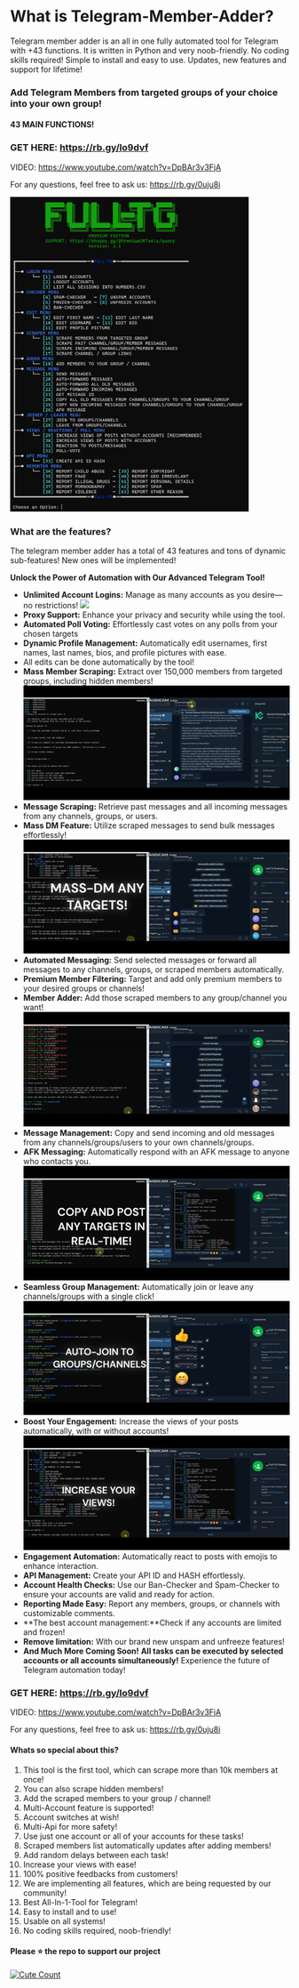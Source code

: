 # What is Telegram-Member-Adder?
Telegram member adder is an all in one fully automated tool for Telegram with +43 functions. It is written in Python and very noob-friendly. No coding skills required! Simple to install and easy to use. Updates, new features and support for lifetime!
### Add Telegram Members from targeted groups of your choice into your own group!
#### 43 MAIN FUNCTIONS!

### GET HERE: https://rb.gy/lo9dvf

VIDEO: https://www.youtube.com/watch?v=DpBAr3v3FjA

For any questions, feel free to ask us: https://rb.gy/0uju8i

<img src='menu.png' width='430'>

### What are the features?
The telegram member adder has a total of 43 features and tons of dynamic sub-features! New ones will be implemented!

 **Unlock the Power of Automation with Our Advanced Telegram Tool!**
- **Unlimited Account Logins:** Manage as many accounts as you desire—no restrictions!
![](https://github.com/SmPremium/Telegram-Members-Adder-Marketing-Tool-Scraper-Forwarder-Many-More-Features/blob/main/login.gif)
- **Proxy Support:** Enhance your privacy and security while using the tool.
- **Automated Poll Voting:** Effortlessly cast votes on any polls from your chosen targets
- **Dynamic Profile Management:** Automatically edit usernames, first names, last names, bios, and profile pictures with ease.
- All edits can be done automatically by the tool!
- **Mass Member Scraping:** Extract over 150,000 members from targeted groups, including hidden members!
![](https://github.com/SmPremium/Telegram-Members-Adder-Marketing-Tool-Scraper-Forwarder-Many-More-Features/blob/main/scrape_members.gif)
- **Message Scraping:** Retrieve past messages and all incoming messages from any channels, groups, or users.
- **Mass DM Feature:** Utilize scraped messages to send bulk messages effortlessly!
![](https://github.com/SmPremium/Telegram-Members-Adder-Marketing-Tool-Scraper-Forwarder-Many-More-Features/blob/main/mass-dm.gif)
- **Automated Messaging:** Send selected messages or forward all messages to any channels, groups, or scraped members automatically.
- **Premium Member Filtering:** Target and add only premium members to your desired groups or channels!
- **Member Adder:** Add those scraped members to any group/channel you want!
![](https://github.com/SmPremium/Telegram-Members-Adder-Marketing-Tool-Scraper-Forwarder-Many-More-Features/blob/main/adding.gif)
- **Message Management:** Copy and send incoming and old messages from any channels/groups/users to your own channels/groups.
- **AFK Messaging:** Automatically respond with an AFK message to anyone who contacts you.
![](https://github.com/SmPremium/Telegram-Members-Adder-Marketing-Tool-Scraper-Forwarder-Many-More-Features/blob/main/copy_channel.gif)
- **Seamless Group Management:** Automatically join or leave any channels/groups with a single click!
![](https://github.com/SmPremium/Telegram-Members-Adder-Marketing-Tool-Scraper-Forwarder-Many-More-Features/blob/main/Joiner.gif)
- **Boost Your Engagement:** Increase the views of your posts automatically, with or without accounts!
![](https://github.com/SmPremium/Telegram-Members-Adder-Marketing-Tool-Scraper-Forwarder-Many-More-Features/blob/main/views.gif)
- **Engagement Automation:** Automatically react to posts with emojis to enhance interaction.
- **API Management:** Create your API ID and HASH effortlessly.
- **Account Health Checks:** Use our Ban-Checker and Spam-Checker to ensure your accounts are valid and ready for action.
- **Reporting Made Easy:** Report any members, groups, or channels with customizable comments.
- **The best account management:**Check if any accounts are limited and frozen!
- **Remove limitation:** With our brand new unspam and unfreeze features!
- **And Much More Coming Soon!**
**All tasks can be executed by selected accounts or all accounts simultaneously!**
Experience the future of Telegram automation today!

### GET HERE: https://rb.gy/lo9dvf

VIDEO: https://www.youtube.com/watch?v=DpBAr3v3FjA

For any questions, feel free to ask us: https://rb.gy/0uju8i

#### Whats so special about this?
1. This tool is the first tool, which can scrape more than 10k members at once!
2. You can also scrape hidden members!
3. Add the scraped members to your group / channel!
4. Multi-Account feature is supported!
5. Account switches at wish!
6. Multi-Api for more safety!
7. Use just one account or all of your accounts for these tasks!
8. Scraped members list automatically updates after adding members!
9. Add random delays between each task!
10. Increase your views with ease!
11. 100% positive feedbacks from customers!
12. We are implementing all features, which are being requested by our community!
13. Best All-In-1-Tool for Telegram!
14. Easy to install and to use!
15. Usable on all systems!
16. No coding skills required, noob-friendly!

#### Please ⭐ the repo to support our project
<a href="https://github.com/SmPremium/Telegram-Members-Adder-Marketing-Tool-Scraper-Forwarder-Many-More-Features"><img alt="Cute Count" src="https://count.getloli.com/get/@SmPremiumTelegram-Members-Adder?theme=booru-rfck" /></a>
